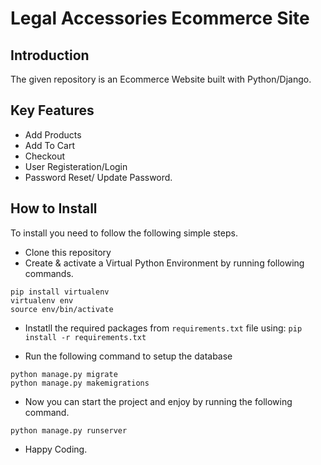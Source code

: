 # Legal Accessories Ecommerce Site

## Introduction
The given repository is an Ecommerce Website built with Python/Django.

## Key Features
- Add Products
- Add To Cart
- Checkout
- User Registeration/Login
- Password Reset/ Update Password.

## How to Install
To install you need to follow the following simple steps.
- Clone this repository
- Create & activate a Virtual Python Environment by running following commands.
```
pip install virtualenv
virtualenv env
source env/bin/activate
```
- Instatll the required packages from `requirements.txt` file using:
`pip install -r requirements.txt`

- Run the following command to setup the database
```
python manage.py migrate
python manage.py makemigrations
```
- Now you can start the project and enjoy by running the following command.
```
python manage.py runserver
```

- Happy Coding.
